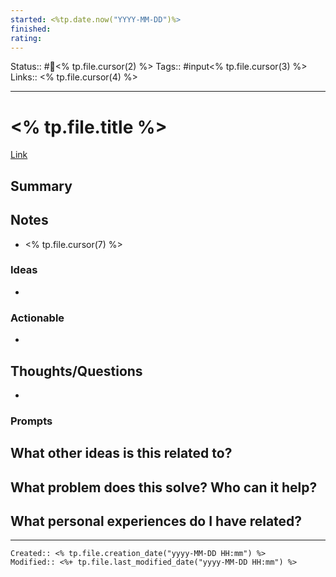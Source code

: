 ```yaml
---
started: <%tp.date.now("YYYY-MM-DD")%>
finished: 
rating: 
---
```


Status:: #📖<% tp.file.cursor(2) %>
Tags:: #input<% tp.file.cursor(3) %>
Links:: <% tp.file.cursor(4) %>
___

# <% tp.file.title %>

[Link](<% tp.file.cursor(6) %>)

## Summary

> 

## Notes
- <% tp.file.cursor(7) %>

### Ideas
- 

### Actionable
- 

## Thoughts/Questions
- 

### Prompts
**What other ideas is this related to?**
- 

**What problem does this solve? Who can it help?**
- 

**What personal experiences do I have related?**
- 

___
```ad-fileInfo 
Created:: <% tp.file.creation_date("yyyy-MM-DD HH:mm") %>
Modified:: <%+ tp.file.last_modified_date("yyyy-MM-DD HH:mm") %>
```
